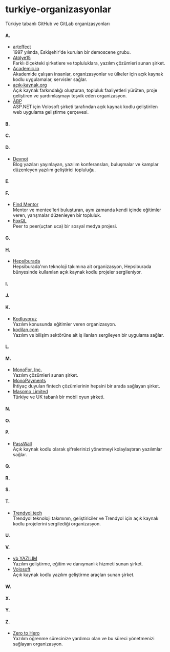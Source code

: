 # turkiye-organizasyonlar
Türkiye tabanlı GitHub ve GitLab organizasyonları


#### A.
* [arteffect](https://github.com/arteffect) <br />
  1997 yılında, Eskişehir'de kurulan bir demoscene grubu.
* [Atölye15](https://github.com/atolye15) <br />
  Farklı ölçekteki şirketlere ve topluluklara, yazılım çözümleri sunan şirket.
* [Academic.io](https://github.com/academic) <br />
  Akademide çalışan insanlar, organizasyonlar ve ülkeler için açık kaynak kodlu uygulamalar, servisler sağlar.
* [açık-kaynak.org](https://github.com/acikkaynak) <br />
  Açık kaynak farkındalığı oluşturan, topluluk faaliyetleri yürüten, proje geliştiren ve yardımlaşmayı teşvik eden organizasyon.
* [ABP](https://github.com/abpframework) <br />
  ASP.NET için Volosoft şirketi tarafından açık kaynak kodlu geliştirilen web uygulama geliştirme çerçevesi.
#### B.
#### C.
#### D.
* [Devnot](https://github.com/devnotcom) <br />
  Blog yazıları yayınlayan, yazılım konferansları, buluşmalar ve kamplar düzenleyen yazılım geliştirici topluluğu.
#### E.
#### F.
* [Find Mentor](https://github.com/findmentor-network) <br />
  Mentor ve mentee'leri buluşturan, aynı zamanda kendi içinde eğitimler veren, yarışmalar düzenleyen bir topluluk.
* [FoxQL](https://github.com/foxql) <br />
  Peer to peer(uçtan uca) bir sosyal medya projesi.
#### G.
#### H.
* [Hepsiburada](https://github.com/hepsiburada) <br />
  Hepsiburada'nın teknoloji takımına ait organizasyon, Hepsiburada bünyesinde kullanılan açık kaynak kodlu projeler sergileniyor.
#### I.
#### J.
#### K.
* [Kodluyoruz](https://github.com/Kodluyoruz) <br />
  Yazılım konusunda eğitimler veren organizasyon.
* [kodilan.com](https://github.com/kodilan-com) <br />
  Yazılım ve bilişim sektörüne ait iş ilanları sergileyen bir uygulama sağlar.
#### L.
#### M.
* [MonoFor, Inc.](https://github.com/monofor) <br />
  Yazılım çözümleri sunan şirket.
* [MonoPayments](https://github.com/monopayments) <br />
  İhtiyaç duyulan fintech çözümlerinin hepsini bir arada sağlayan şirket.
* [Masomo Limited](https://github.com/masomo) <br />
  Türkiye ve UK tabanlı bir mobil oyun şirketi.
#### N.
#### O.
#### P.
* [PassWall](https://github.com/passwall) <br />
  Açık kaynak kodlu olarak şifrelerinizi yönetmeyi kolaylaştıran yazılımlar sağlar.
#### Q.
#### R.
#### S.
#### T.
* [Trendyol tech](https://github.com/trendyol) <br />
  Trendyol teknoloji takımının, geliştiriciler ve Trendyol için açık kaynak kodlu projelerini sergilediği organizasyon.
#### U.
#### V.
* [vb YAZILIM](https://github.com/vbyazilim) <br />
  Yazılım geliştirme, eğitim ve danışmanlık hizmeti sunan şirket.
* [Volosoft](https://github.com/volosoft) <br />
  Açık kaynak kodlu yazılım geliştirme araçları sunan şirket.
#### W.
#### X.
#### Y.
#### Z.
* [Zero to Hero](https://github.com/zerotohero-dev) <br />
  Yazılım öğrenme sürecinize yardımcı olan ve bu süreci yönetmenizi sağlayan organizasyon.
